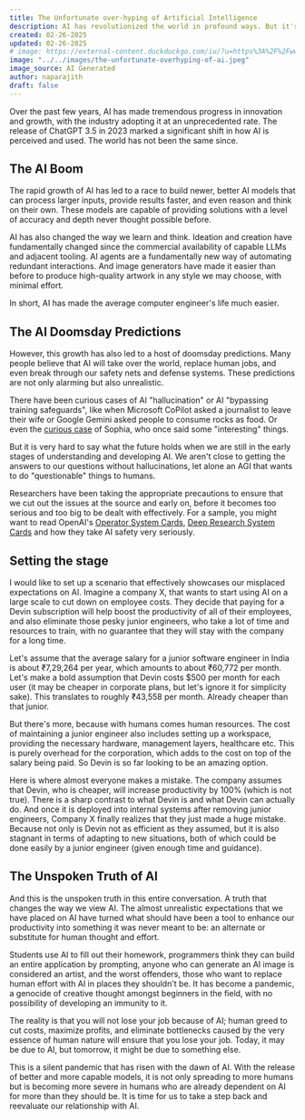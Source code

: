 ```yaml
---
title: The Unfortunate over-hyping of Artificial Intelligence
description: AI has revolutionized the world in profound ways. But it's being portrayed unfairly and in the wrong light.
created: 02-26-2025
updated: 02-26-2025
# image: https://external-content.duckduckgo.com/iu/?u=https%3A%2F%2Fwww.udacity.com%2Fblog%2Fwp-content%2Fuploads%2F2021%2F03%2FAdvanced-AI-Courses_Blog.jpeg&f=1&nofb=1&ipt=16dba86d008dd2a766ba0ff34bc6a64391a702d50b43440284cffd91d69827df&ipo=images
image: "../../images/the-unfortunate-overhyping-of-ai.jpeg"
image_source: AI Generated
author: naparajith
draft: false
---
```


Over the past few years, AI has made tremendous progress in innovation and growth, with the industry adopting it at an unprecedented rate. The release of ChatGPT 3.5 in 2023 marked a significant shift in how AI is perceived and used. The world has not been the same since.

## The AI Boom

The rapid growth of AI has led to a race to build newer, better AI models that can process larger inputs, provide results faster, and even reason and think on their own. These models are capable of providing solutions with a level of accuracy and depth never thought possible before.

AI has also changed the way we learn and think. Ideation and creation have fundamentally changed since the commercial availability of capable LLMs and adjacent tooling. AI agents are a fundamentally new way of automating redundant interactions. And image generators have made it easier than before to produce high-quality artwork in any style we may choose, with minimal effort.

In short, AI has made the average computer engineer's life much easier.

## The AI Doomsday Predictions

However, this growth has also led to a host of doomsday predictions. Many people believe that AI will take over the world, replace human jobs, and even break through our safety nets and defense systems. These predictions are not only alarming but also unrealistic.

There have been curious cases of AI "hallucination" or AI "bypassing training safeguards", like when Microsoft CoPilot asked a journalist to leave their wife or Google Gemini asked people to consume rocks as food. Or even the <a href="https://www.businessinsider.com/interview-with-sophia-ai-robot-hanson-said-it-would-destroy-humans-2017-11" target="_blank">curious case</a> of Sophia, who once said some "interesting" things.

But it is very hard to say what the future holds when we are still in the early stages of understanding and developing AI. We aren't close to getting the answers to our questions without hallucinations, let alone an AGI that wants to do "questionable" things to humans.

Researchers have been taking the appropriate precautions to ensure that we cut out the issues at the source and early on, before it becomes too serious and too big to be dealt with effectively. For a sample, you might want to read OpenAI's <a href="https://openai.com/index/operator-system-card/" target="_blank">Operator System Cards</a>, <a href="https://openai.com/index/deep-research-system-card/" target="_blank">Deep Research System Cards</a> and how they take AI safety very seriously.

## Setting the stage

I would like to set up a scenario that effectively showcases our misplaced expectations on AI. Imagine a company X, that wants to start using AI on a large scale to cut down on employee costs. They decide that paying for a Devin subscription will help boost the productivity of all of their employees, and also eliminate those pesky junior engineers, who take a lot of time and resources to train, with no guarantee that they will stay with the company for a long time.

Let's assume that the average salary for a junior software engineer in India is about ₹7,29,264 per year, which amounts to about ₹60,772 per month. Let's make a bold assumption that Devin costs $500 per month for each user (it may be cheaper in corporate plans, but let's ignore it for simplicity sake). This translates to roughly ₹43,558 per month. Already cheaper than that junior.

But there's more, because with humans comes human resources. The cost of maintaining a junior engineer also includes setting up a workspace, providing the necessary hardware, management layers, healthcare etc. This is purely overhead for the corporation, which adds to the cost on top of the salary being paid. So Devin is so far looking to be an amazing option.

Here is where almost everyone makes a mistake. The company assumes that Devin, who is cheaper, will increase productivity by 100% (which is not true). There is a sharp contrast to what Devin is and what Devin can actually do. And once it is deployed into internal systems after removing junior engineers, Company X finally realizes that they just made a huge mistake. Because not only is Devin not as efficient as they assumed, but it is also stagnant in terms of adapting to new situations, both of which could be done easily by a junior engineer (given enough time and guidance).

## The Unspoken Truth of AI

And this is the unspoken truth in this entire conversation. A truth that changes the way we view AI. The almost unrealistic expectations that we have placed on AI have turned what should have been a tool to enhance our productivity into something it was never meant to be: an alternate or substitute for human thought and effort.

Students use AI to fill out their homework, programmers think they can build an entire application by prompting, anyone who can generate an AI image is considered an artist, and the worst offenders, those who want to replace human effort with AI in places they shouldn't be. It has become a pandemic, a genocide of creative thought amongst beginners in the field, with no possibility of developing an immunity to it.

The reality is that you will not lose your job because of AI; human greed to cut costs, maximize profits, and eliminate bottlenecks caused by the very essence of human nature will ensure that you lose your job. Today, it may be due to AI, but tomorrow, it might be due to something else.

This is a silent pandemic that has risen with the dawn of AI. With the release of better and more capable models, it is not only spreading to more humans but is becoming more severe in humans who are already dependent on AI for more than they should be. It is time for us to take a step back and reevaluate our relationship with AI.
